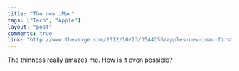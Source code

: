 ```yaml
---
title: "The new iMac"
tags: ["Tech", "Apple"]
layout: "post"
comments: true
link: "http://www.theverge.com/2012/10/23/3544356/apples-new-imac-first-hands-on"
---
```


The thinness really amazes me. How is it even possible?
